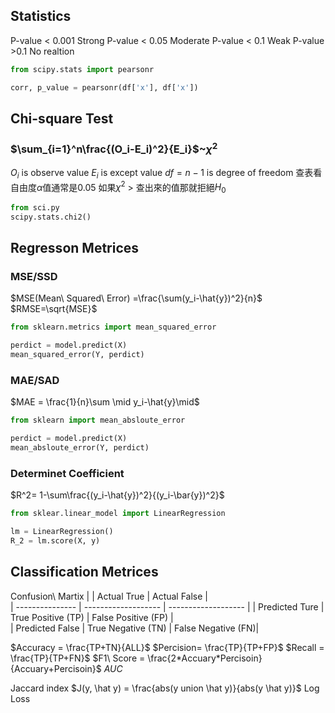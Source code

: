 ## Statistics

P-value < 0.001 Strong
P-value < 0.05 Moderate
P-value < 0.1 Weak
P-value >0.1 No realtion

```Python
from scipy.stats import pearsonr

corr, p_value = pearsonr(df['x'], df['x'])
```

## Chi-square Test

### $\sum_{i=1}^n\frac{(O_i-E_i)^2}{E_i}$~$\chi^2$

$O_i$ is observe value
$E_i$ is except value
$df = n-1$ is degree of freedom
查表看自由度$\alpha$值通常是0.05 如果$\chi^2$ > 查出來的值那就拒絕$H_0$

```Python
from sci.py
scipy.stats.chi2()
```


## Regresson Metrices

### MSE/SSD
$MSE(Mean\ Squared\ Error) =\frac{\sum(y_i-\hat{y})^2}{n}$
$RMSE=\sqrt{MSE}$

```Python
from sklearn.metrics import mean_squared_error

perdict = model.predict(X)
mean_squared_error(Y, perdict)
```

### MAE/SAD

$MAE = \frac{1}{n}\sum \mid y_i-\hat{y}\mid$
```Python
from sklearn import mean_absloute_error

perdict = model.predict(X)
mean_absloute_error(Y, perdict)
```

### Determinet Coefficient
$R^2= 1-\sum\frac{(y_i-\hat{y})^2}{(y_i-\bar{y})^2}$
```Python
from sklear.linear_model import LinearRegression

lm = LinearRegression()
R_2 = lm.score(X, y)
```

## Classification Metrices

Confusion\ Martix
|                 | Actual True         | Actual False        |     
| --------------- | ------------------- | ------------------- |
| Predicted Ture  | True Positive (TP)  | False Positive (FP) |    
| Predicted False | True Negative (TN) | False Negative (FN)|   

$Accuracy = \frac{TP+TN}{ALL}$
$Percision= \frac{TP}{TP+FP}$
$Recall = \frac{TP}{TP+FN}$
$F1\ Score = \frac{2*Accuary*Percisoin}{Accuary+Percisoin}$
$AUC$


Jaccard index
$J(y, \hat y) = \frac{abs(y union \hat y)}{abs(y \hat y)}$
Log Loss
